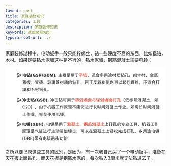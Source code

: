```yaml
---
layout: post
title: 家庭装修知识
categories: 工具
description: 家庭装修知识
keywords: 家庭装修知识
typora-root-url: ../
---
```


家庭装修过程中，电动扳手一般只能拧螺丝，钻一些硬度不高的东西，比如瓷钻，木材。如果是要钻水泥墙这种是不行的，钻水泥墙，钢筋混凝土需要电锤：

![image-20220312192500634](/images/posts/image-20220312192500634.png)

之所以要记录这些工具的区别，是因为，有一次我自己买了一个电动扳手，准备在天花板上面钻孔，而天花板是钢筋水泥的，每次钻入3厘米就无法钻进去了。
